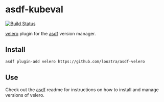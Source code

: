 # asdf-kubeval

[![Build Status](https://travis-ci.com/looztra/asdf-velero.svg?branch=master)](https://travis-ci.com/looztra/asdf-velero)

[velero](https://github.com/heptio/velero) plugin for the [asdf](https://github.com/asdf-vm/asdf) version manager.

## Install

```bash
asdf plugin-add velero https://github.com/looztra/asdf-velero
```

## Use

Check out the [asdf](https://github.com/asdf-vm/asdf) readme for instructions on how to install and manage versions of velero.

